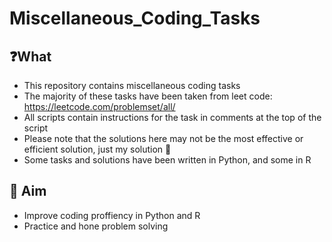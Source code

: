 # Miscellaneous_Coding_Tasks

## ❓What
- This repository contains miscellaneous coding tasks
- The majority of these tasks have been taken from leet code: https://leetcode.com/problemset/all/
- All scripts contain instructions for the task in comments at the top of the script
- Please note that the solutions here may not be the most effective or efficient solution, just my solution 🙂
- Some tasks and solutions have been written in Python, and some in R

## 🎯 Aim
- Improve coding proffiency in Python and R
- Practice and hone problem solving 
